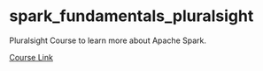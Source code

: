 # spark_fundamentals_pluralsight
Pluralsight Course to learn more about Apache Spark. 

[Course Link](https://app.pluralsight.com/course-player?clipId=c3aa97f2-572e-4f5f-bfdd-30b7b85078be)
